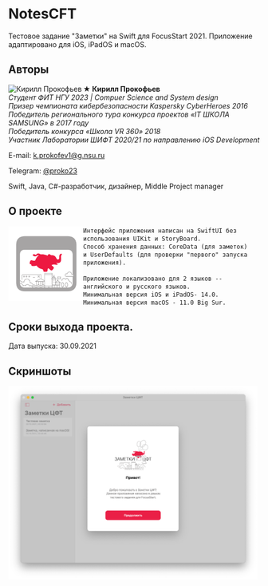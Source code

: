 # NotesCFT

Тестовое задание "Заметки" на Swift для FocusStart 2021.
Приложение адаптировано для iOS, iPadOS и macOS.

## Авторы

<img src="https://habrastorage.org/webt/xn/wq/r_/xnwqr_c12neoliwun446oljbewq.png" alt="Кирилл Прокофьев" align="left" width="150"/>

**★ Кирилл Прокофьев**  
*Студент ФИТ НГУ 2023 | Compuer Science and System design*  
*Призер чемпионата кибербезопасности Kaspersky CyberHeroes 2016*  
*Победитель регионального тура конкурса проектов «IT ШКОЛА SAMSUNG» в 2017 году*   
*Победитель конкурса «Школа VR 360» 2018*   
*Участник Лаборатории ШИФТ 2020/21 по направлению iOS Development*   

E-mail:  k.prokofev1@g.nsu.ru

Telegram: [@proko23](https://t.me/proko23)

Swift, Java, C#-разработчик, дизайнер, Middle Project manager


## О проекте
<img src="https://github.com/prokyhouse/NotesCFT/blob/master/Images/AppIcon.svg" alt="[logo]" align="left" width="150"/>

    Интерфейс приложения написан на SwiftUI без использования UIKit и StoryBoard.
    Способ хранения данных: CoreData (для заметок) 
    и UserDefaults (для проверки "первого" запуска приложения).
    
    Приложение локализовано для 2 языков -- английского и русского языков.
    Минимальная версия iOS и iPadOS- 14.0.
    Минимальная версия macOS - 11.0 Big Sur.
   
## Сроки выхода проекта.
Дата выпуска: 30.09.2021 

## Скриншоты

<img src="https://github.com/prokyhouse/NotesCFT/blob/master/Images/macOSWelcome.png" alt="[WelcomeScreenshoteMacOS]" align="center" width="500"/>

